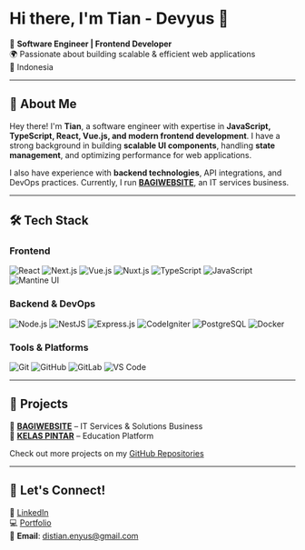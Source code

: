 # Hi there, I'm Tian - Devyus 👋 

🚀 **Software Engineer | Frontend Developer**  
🌍 Passionate about building scalable & efficient web applications  
📍 Indonesia  

---

## 📌 About Me  
Hey there! I'm **Tian**, a software engineer with expertise in **JavaScript, TypeScript, React, Vue.js, and modern frontend development**. I have a strong background in building **scalable UI components**, handling **state management**, and optimizing performance for web applications.  

I also have experience with **backend technologies**, API integrations, and DevOps practices. Currently, I run **[BAGIWEBSITE](https://bagiwebsite.com/)**, an IT services business.  

---

## 🛠 Tech Stack  

### **Frontend**  
![React](https://img.shields.io/badge/-React-61DAFB?style=flat&logo=react&logoColor=black)  ![Next.js](https://img.shields.io/badge/-Next.js-000000?style=flat&logo=next.js&logoColor=white)  ![Vue.js](https://img.shields.io/badge/-Vue.js-35495E?style=flat&logo=vue.js&logoColor=4FC08D)  ![Nuxt.js](https://img.shields.io/badge/-Nuxt.js-00DC82?style=flat&logo=nuxt.js&logoColor=white)  ![TypeScript](https://img.shields.io/badge/-TypeScript-007ACC?style=flat&logo=typescript&logoColor=white)  ![JavaScript](https://img.shields.io/badge/-JavaScript-F7DF1E?style=flat&logo=javascript&logoColor=black)  ![Mantine UI](https://img.shields.io/badge/-Mantine_UI-339AF0?style=flat&logo=mantine&logoColor=white)  

### **Backend & DevOps**  
![Node.js](https://img.shields.io/badge/-Node.js-339933?style=flat&logo=node.js&logoColor=white)  ![NestJS](https://img.shields.io/badge/-NestJS-E0234E?style=flat&logo=nestjs&logoColor=white)  ![Express.js](https://img.shields.io/badge/-Express.js-000000?style=flat&logo=express&logoColor=white)  ![CodeIgniter](https://img.shields.io/badge/-CodeIgniter-EF4223?style=flat&logo=codeigniter&logoColor=white)  ![PostgreSQL](https://img.shields.io/badge/-PostgreSQL-336791?style=flat&logo=postgresql&logoColor=white)  ![Docker](https://img.shields.io/badge/-Docker-2496ED?style=flat&logo=docker&logoColor=white)  

### **Tools & Platforms**  
![Git](https://img.shields.io/badge/-Git-F05032?style=flat&logo=git&logoColor=white)  ![GitHub](https://img.shields.io/badge/-GitHub-181717?style=flat&logo=github&logoColor=white)  ![GitLab](https://img.shields.io/badge/-GitLub-181717?style=flat&logo=gitlab&logoColor=white) ![VS Code](https://img.shields.io/badge/-VS_Code-007ACC?style=flat&logo=visualstudiocode&logoColor=white)  

---

## 🚀 Projects  

🔹 **[BAGIWEBSITE](https://bagiwebsite.com/)** – IT Services & Solutions Business  
🔹 **[KELAS PINTAR](https://www.kelaspintar.id/)** – Education Platform  

Check out more projects on my [GitHub Repositories](https://github.com/dystianen)  

---

## 📢 Let's Connect!  

💼 [LinkedIn](https://www.linkedin.com/in/dystianen)  
💻 [Portfolio](https://dystianen.vercel.app/)  
📧 **Email**: distian.enyus@gmail.com  

